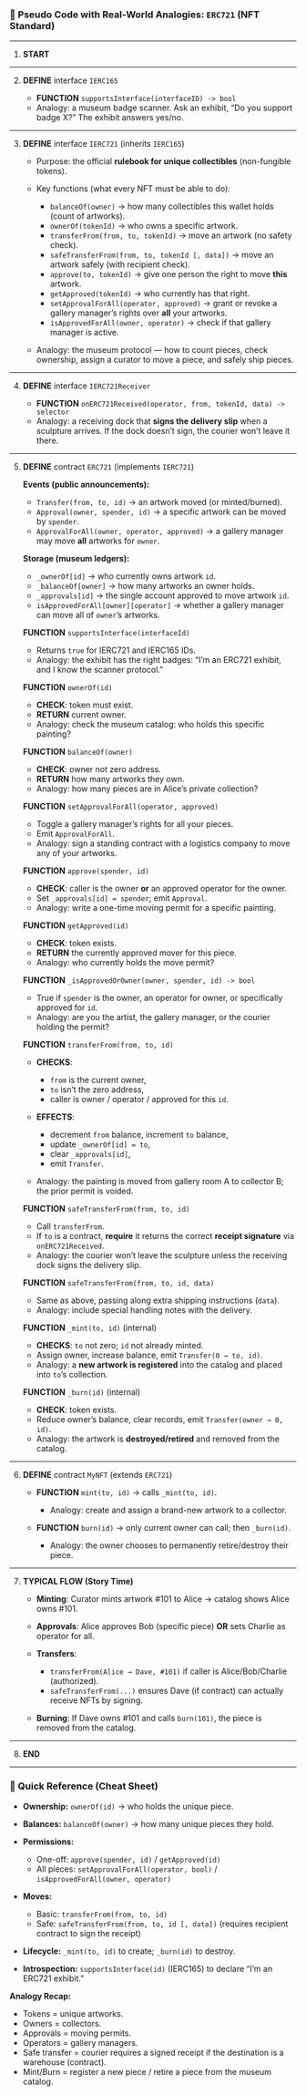 ### 🧠 Pseudo Code with Real-World Analogies: `ERC721` (NFT Standard)

---

1. **START**

---

2. **DEFINE** interface `IERC165`

   - **FUNCTION** `supportsInterface(interfaceID) -> bool`
   - Analogy: a museum badge scanner. Ask an exhibit, “Do you support badge X?” The exhibit answers yes/no.

---

3. **DEFINE** interface `IERC721` (inherits `IERC165`)

   - Purpose: the official **rulebook for unique collectibles** (non-fungible tokens).
   - Key functions (what every NFT must be able to do):

     - `balanceOf(owner)` → how many collectibles this wallet holds (count of artworks).
     - `ownerOf(tokenId)` → who owns a specific artwork.
     - `transferFrom(from, to, tokenId)` → move an artwork (no safety check).
     - `safeTransferFrom(from, to, tokenId [, data])` → move an artwork safely (with recipient check).
     - `approve(to, tokenId)` → give one person the right to move **this** artwork.
     - `getApproved(tokenId)` → who currently has that right.
     - `setApprovalForAll(operator, approved)` → grant or revoke a gallery manager’s rights over **all** your artworks.
     - `isApprovedForAll(owner, operator)` → check if that gallery manager is active.

   - Analogy: the museum protocol — how to count pieces, check ownership, assign a curator to move a piece, and safely ship pieces.

---

4. **DEFINE** interface `IERC721Receiver`

   - **FUNCTION** `onERC721Received(operator, from, tokenId, data) -> selector`
   - Analogy: a receiving dock that **signs the delivery slip** when a sculpture arrives. If the dock doesn’t sign, the courier won’t leave it there.

---

5. **DEFINE** contract `ERC721` (implements `IERC721`)

   **Events (public announcements):**

   - `Transfer(from, to, id)` → an artwork moved (or minted/burned).
   - `Approval(owner, spender, id)` → a specific artwork can be moved by `spender`.
   - `ApprovalForAll(owner, operator, approved)` → a gallery manager may move **all** artworks for `owner`.

   **Storage (museum ledgers):**

   - `_ownerOf[id]` → who currently owns artwork `id`.
   - `_balanceOf[owner]` → how many artworks an owner holds.
   - `_approvals[id]` → the single account approved to move artwork `id`.
   - `isApprovedForAll[owner][operator]` → whether a gallery manager can move all of `owner`’s artworks.

   **FUNCTION** `supportsInterface(interfaceId)`

   - Returns `true` for IERC721 and IERC165 IDs.
   - Analogy: the exhibit has the right badges: “I’m an ERC721 exhibit, and I know the scanner protocol.”

   **FUNCTION** `ownerOf(id)`

   - **CHECK**: token must exist.
   - **RETURN** current owner.
   - Analogy: check the museum catalog: who holds this specific painting?

   **FUNCTION** `balanceOf(owner)`

   - **CHECK**: owner not zero address.
   - **RETURN** how many artworks they own.
   - Analogy: how many pieces are in Alice’s private collection?

   **FUNCTION** `setApprovalForAll(operator, approved)`

   - Toggle a gallery manager’s rights for all your pieces.
   - Emit `ApprovalForAll`.
   - Analogy: sign a standing contract with a logistics company to move any of your artworks.

   **FUNCTION** `approve(spender, id)`

   - **CHECK**: caller is the owner **or** an approved operator for the owner.
   - Set `_approvals[id] = spender`; emit `Approval`.
   - Analogy: write a one-time moving permit for a specific painting.

   **FUNCTION** `getApproved(id)`

   - **CHECK**: token exists.
   - **RETURN** the currently approved mover for this piece.
   - Analogy: who currently holds the move permit?

   **FUNCTION** `_isApprovedOrOwner(owner, spender, id) -> bool`

   - True if `spender` is the owner, an operator for owner, or specifically approved for `id`.
   - Analogy: are you the artist, the gallery manager, or the courier holding the permit?

   **FUNCTION** `transferFrom(from, to, id)`

   - **CHECKS**:

     - `from` is the current owner,
     - `to` isn’t the zero address,
     - caller is owner / operator / approved for this `id`.

   - **EFFECTS**:

     - decrement `from` balance, increment `to` balance,
     - update `_ownerOf[id] = to`,
     - clear `_approvals[id]`,
     - emit `Transfer`.

   - Analogy: the painting is moved from gallery room A to collector B; the prior permit is voided.

   **FUNCTION** `safeTransferFrom(from, to, id)`

   - Call `transferFrom`.
   - If `to` is a contract, **require** it returns the correct **receipt signature** via `onERC721Received`.
   - Analogy: the courier won’t leave the sculpture unless the receiving dock signs the delivery slip.

   **FUNCTION** `safeTransferFrom(from, to, id, data)`

   - Same as above, passing along extra shipping instructions (`data`).
   - Analogy: include special handling notes with the delivery.

   **FUNCTION** `_mint(to, id)` (internal)

   - **CHECKS**: `to` not zero; `id` not already minted.
   - Assign owner, increase balance, emit `Transfer(0 → to, id)`.
   - Analogy: a **new artwork is registered** into the catalog and placed into `to`’s collection.

   **FUNCTION** `_burn(id)` (internal)

   - **CHECK**: token exists.
   - Reduce owner’s balance, clear records, emit `Transfer(owner → 0, id)`.
   - Analogy: the artwork is **destroyed/retired** and removed from the catalog.

---

6. **DEFINE** contract `MyNFT` (extends `ERC721`)

   - **FUNCTION** `mint(to, id)` → calls `_mint(to, id)`.

     - Analogy: create and assign a brand-new artwork to a collector.

   - **FUNCTION** `burn(id)` → only current owner can call; then `_burn(id)`.

     - Analogy: the owner chooses to permanently retire/destroy their piece.

---

7. **TYPICAL FLOW (Story Time)**

   - **Minting**: Curator mints artwork #101 to Alice → catalog shows Alice owns #101.
   - **Approvals**: Alice approves Bob (specific piece) **OR** sets Charlie as operator for all.
   - **Transfers**:

     - `transferFrom(Alice → Dave, #101)` if caller is Alice/Bob/Charlie (authorized).
     - `safeTransferFrom(...)` ensures Dave (if contract) can actually receive NFTs by signing.

   - **Burning**: If Dave owns #101 and calls `burn(101)`, the piece is removed from the catalog.

---

8. **END**

---

### 🧭 Quick Reference (Cheat Sheet)

- **Ownership:** `ownerOf(id)` → who holds the unique piece.
- **Balances:** `balanceOf(owner)` → how many unique pieces they hold.
- **Permissions:**

  - One-off: `approve(spender, id)` / `getApproved(id)`
  - All pieces: `setApprovalForAll(operator, bool)` / `isApprovedForAll(owner, operator)`

- **Moves:**

  - Basic: `transferFrom(from, to, id)`
  - Safe: `safeTransferFrom(from, to, id [, data])` (requires recipient contract to sign the receipt)

- **Lifecycle:** `_mint(to, id)` to create; `_burn(id)` to destroy.
- **Introspection:** `supportsInterface(id)` (IERC165) to declare “I’m an ERC721 exhibit.”

**Analogy Recap:**

- Tokens = unique artworks.
- Owners = collectors.
- Approvals = moving permits.
- Operators = gallery managers.
- Safe transfer = courier requires a signed receipt if the destination is a warehouse (contract).
- Mint/Burn = register a new piece / retire a piece from the museum catalog.
